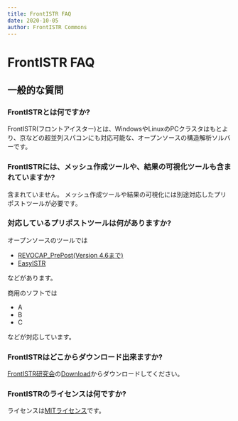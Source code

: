 ```yaml
---
title: FrontISTR FAQ
date: 2020-10-05
author: FrontISTR Commons
---
```


<!-- 表記は FrontISTR ver. 0.0 で統一します -->
# FrontISTR FAQ

## 一般的な質問

### FrontISTRとは何ですか?

FrontISTR(フロントアイスター)とは、WindowsやLinuxのPCクラスタはもとより、京などの超並列スパコンにも対応可能な、オープンソースの構造解析ソルバーです。

### FrontISTRには、メッシュ作成ツールや、結果の可視化ツールも含まれていますか?

含まれていません。
メッシュ作成ツールや結果の可視化には別途対応したプリポストツールが必要です。

### 対応しているプリポストツールは何がありますか?

オープンソースのツールでは

- [REVOCAP_PrePost(Version 4.6まで)](https://www.frontistr.com/download/)
- [EasyISTR](http://opencae.gifu-nct.ac.jp/pukiwiki/index.php?AboutEasyISTR)

などがあります。

商用のソフトでは

- A
- B
- C

などが対応しています。

### FrontISTRはどこからダウンロード出来ますか?

[FrontISTR研究会](https://www.frontistr.com/)の[Download](https://www.frontistr.com/download/)からダウンロードしてください。

### FrontISTRのライセンスは何ですか?

ライセンスは[MITライセンス](https://gitlab.com/FrontISTR-Commons/FrontISTR/-/blob/master/License.txt)です。


